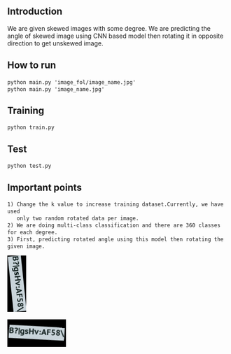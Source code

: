 ## Introduction
We are given skewed images with some degree. We are predicting the angle of skewed image using CNN based model then rotating 
it in opposite direction to get unskewed image.

## How to run
	python main.py 'image_fol/image_name.jpg' 
	python main.py 'image_name.jpg' 

## Training
	python train.py
	
## Test
	python test.py

## Important points
	1) Change the k value to increase training dataset.Currently, we have used 
	   only two random rotated data per image.
	2) We are doing multi-class classification and there are 360 classes for each degree.
	3) First, predicting rotated angle using this model then rotating the given image.
	
	
![Skewed Image](https://github.com/krshubh/SkewedImage/blob/master/word_rotation_dataset/test/000005100.png?raw=true)

![Output Image](https://github.com/krshubh/SkewedImage/blob/master/output/000005100.png?raw=true)


